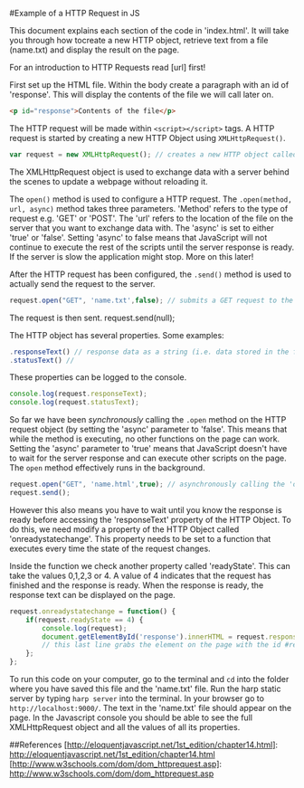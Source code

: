 #Example of a HTTP Request in JS

This document explains each section of the code in 'index.html'. It will take you through how tocreate a new HTTP object, retrieve text from a file (name.txt) and display the result on the page.

For an introduction to HTTP Requests read [url] first!

First set up the HTML file. Within the body create a paragraph with an id of 'response'. This will display the contents of the file we will call later on.  

``` html
<p id="response">Contents of the file</p>
``` 

The HTTP request will be made within `<script></script>` tags. A HTTP request is started by creating a new HTTP Object using `XMLHttpRequest()`. 

``` js
var request = new XMLHttpRequest(); // creates a new HTTP object called 'request'

```
The XMLHttpRequest object is used to exchange data with a server behind the scenes to update a webpage without reloading it. 

The `open()` method is used to configure a HTTP request. The `.open(method, url, async)` method takes three parameters. 'Method' refers to the type of request e.g. 'GET' or 'POST'. The 'url' refers to the location of the file on the server that you want to exchange data with. The 'async' is set to either 'true' or 'false'. Setting 'async' to false means that JavaScript will not continue to execute the rest of the scripts until the server response is ready. If the server is slow the application might stop. More on this later! 

After the HTTP request has been configured, the `.send()` method is used to actually send the request to the server. 

``` js
request.open("GET", 'name.txt',false); // submits a GET request to the file 'name.txt'
```

The request is then sent. 
request.send(null);

The HTTP object has several properties. Some examples: 

``` js
.responseText() // response data as a string (i.e. data stored in the file you have opened)
.statusText() // 
```

These properties can be logged to the console. 

```js
console.log(request.responseText);
console.log(request.statusText);
```

So far we have been *synchronously* calling the `.open` method on the HTTP request object (by setting the 'async' parameter to 'false'. This means that while the method is executing, no other functions on the page can work.  
Setting the 'async' parameter to 'true' means that JavaScript doesn't have to wait for the server response and can execute other scripts on the page. The `open` method effectively runs in the background. 

``` js
request.open("GET", 'name.html',true); // asynchronously calling the 'open' method
request.send();
```

However this also means you have to wait until you know the response is ready before accessing the 'responseText' property of the HTTP Object. To do this, we need modify a property of the HTTP Object called 'onreadystatechange'. This property needs to be set to a function that executes every time the state of the request changes.  

Inside the function we check another property called 'readyState'. This can take the values 0,1,2,3 or 4. A value of 4 indicates that the request has finished and the response is ready. When the response is ready, the response text can be displayed on the page. 

```js
request.onreadystatechange = function() {
	if(request.readyState == 4) {
		console.log(request);
		document.getElementById('response').innerHTML = request.responseText; 
		// this last line grabs the element on the page with the id #response and changes its text to the text from the file that was opened. 
	};
};
```

To run this code on your computer, go to the terminal and `cd` into the folder where you have saved this file and the 'name.txt' file. Run the harp static server by typing `harp server` into the terminal. In your browser go to `http://localhost:9000/`.
The text in the 'name.txt' file should appear on the page. In the Javascript console you should be able to see the full XMLHttpRequest object and all the values of all its properties. 


##References
[http://eloquentjavascript.net/1st_edition/chapter14.html]: http://eloquentjavascript.net/1st_edition/chapter14.html
[http://www.w3schools.com/dom/dom_httprequest.asp]: http://www.w3schools.com/dom/dom_httprequest.asp

